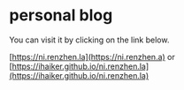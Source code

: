 # personal blog

You can visit it by clicking on the link below.


[https://ni.renzhen.la](https://ni.renzhen.a) or [https://ihaiker.github.io/ni.renzhen.la](https://ihaiker.github.io/ni.renzhen.la)

